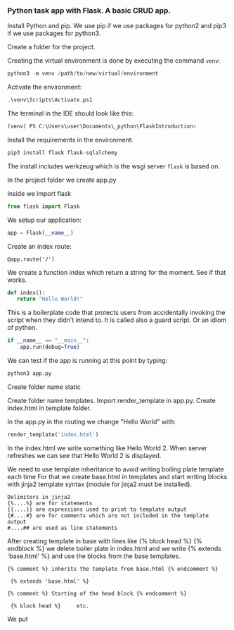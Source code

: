 ### Python task app with Flask. A basic CRUD app.

Install Python and pip. We use pip if we use packages for python2 and pip3 if we use packages for python3.

Create a folder for the project. 

Creating the virtual environment is done by executing the command `venv`:

```python
python3 -m venv /path/to/new/virtual/environment
```

Activate the environment:

```python
.\venv\Scripts\Activate.ps1
```

The terminal in the IDE should look like this:

```python
(venv) PS C:\Users\user\Documents\_python\FlaskIntroduction> 
```

Install the requirements in the environment:

```python
pip3 install flask flask-sqlalchemy
```

The install includes werkzeug which is the wsgi server `flask` is based on.



In the project folder we create app.py

Inside we import flask

```python
from flask import Flask
```

We setup our application:

```python
app = Flask(__name__)
```

Create an index route:

```
@app.route('/')
```

We create a function index which return a string for the moment. See if that works.

```python
def index():
​	return "Hello World!"
```

This is a boilerplate code that protects users from accidentally invoking the script when they didn't intend to. It is called also a guard script. Or an idiom of python.

```python
if __name__ == "__main__":
	app.run(debug=True)
```

We can test if the app is running at this point by typing:

```python
python3 app.py
```

Create folder name static

Create folder name templates. Import render_template in app.py. Create index.html in template folder.

In the app.py in the routing we change "Hello World" with:

```python
render_template('index.html')
```

In the index.html we write something like Hello World 2. When server refreshes we can see that Hello World 2 is displayed.

We need to use template inheritance to avoid writing boiling plate template each time
For that we create base.html in templates and start writing blocks with jinja2 template syntax (module for jinja2 must be installed). 

```jinja2
Delimiters in jinja2
{%....%} are for statements
{{....}} are expressions used to print to template output
{#....#} are for comments which are not included in the template output
#....## are used as line statements
```

After creating template in base with lines like {% block head %} {% endblock %} we delete boiler plate in index.html and we write
{% extends 'base.html' %} and use the blocks from the base templates.
		

```jinja2
{% comment %} inherits the template from base.html {% endcomment %}       

 {% extends 'base.html' %}

{% comment %} Starting of the head block {% endcomment %}    

 {% block head %}     etc.
```

We put <title> in the head block

In the static folder we create css folder  and file main.css. We link the main.css in the base.html like this 

```python
<link rel="stylesheet" href="{{ url_for('static', filename='css/main.css') }}">
```


Function url_for must be imported in app.py


### Database
in the app.py we import sql alchemy
We create the config file that tells us where the database is located

```python
app.config['SQLALCHEMY_DATABASE_URI']='sqlite:///test.db' 
```

(/// is relative path and //// is absolute path)     //// 4 on Linux

We initialize the database with 

```sqlite
db=SQLAlchemy(app)
```

Next we create the model by writing a class

```sqlite
class ToDo(db.Model):
    id = db.Column(db.Integer, primary_key=True)
    content = db.Column(db.String(200), nullable=False)
    completed = db.Column(db.Integer,  deafault=0)
    date_created = dbColumn(db.DateTime, default=datetime.utcnow)
```

import datetime from datetime in the app.py

We create a function which will return a string every time we create an element:

```python
def __ref__(self):
    return '<Task %R>' % self.id
```

Creating the database: we go in the terminal type python3, in python3 we type:

```sqlite
from app import db  
db.create_all() 
exit()
```

that will create the test.db database in the main folder

In the body of the index we create a div with class content where we put the Task Master layout.

in the routing we add methods POST and GET like this

```python
@app.route('/', methods=['POST', 'GET'])
```

in the index.html we create a form like this:

```python
<form action="/" method="POST"> 
  <input type="text" name="content" id="content" /> 
  <input type="submit" value="Add Task" />
</form>
```

We start creating conditions by importing request in app.py

```python
from flask import request.
```

if the request that's set to the route is POST do smth:

```python
if request.method == 'POST':
    return "Hello"  // it returns Hello no matter what we input 
else:
    return render_template('index.html)
```

We start create the logic in the return of the if statement:

```python
task_content = request.form['content']
```

We create a model for the task

```python
new_task = ToDo(content=task_content)
```

Now we push the content of the task to the test database. Start by importing redirect.

```python
try:
db.session.add(new_task)
db.session.commit()
return redirect('/')

except: 
return "There was an issue adding your task"
```

In the else statement we add
```python
tasks = ToDo.query.order_by(ToDo.date_created).all()
```
this is going to look at all of the database content in order they were created.
We have to add tasks=tasks to the return template arguments.

In index we create a block for 

```python
{% for task in tasks%}

{% endfor %}
```
In the first containing td we put 

```python
      <td>{{ task.content}}</td>
```

and in the second 

```python
      <td>{{ task.date_created.date() }}</td>
```
For delete and update functions we need to create new routes.
we will select which task to delete or update with the help of task id.

For delete:
```python
@app.route('/delete/<int:id>')
def delete(id):
    task_to_delete = ToDo.query.get_or_404(id)

try:
    db.session.delete(task_to_delete)
    db.commit()
    return redirect('/')
except:
    return "There was a problem deleting that task"
```
add this to the index.html at the corresponding td

```python
<a href="/delete/{{ task.id }}">Delete</a>
```

For update:
create new template called update.html in templates
The form inside the update.html should look like this 

```python
 <form action="/update/{{ task.id }}" method="POST">
      <input
        type="text"
        name="content"
        id="content"
        value="{{ task.content }}"
      />
      <input type="submit" value="Update" />
  </form>
```

```python
@app.route('/update/<int:id>', methods=['POST', 'GET'])
def update(id):
    task = ToDo.query.get_or_404(id)
    if request.method == 'POST':
        task.content = request.form['content']

        try:
            db.session.commit()
            return redirect('/')
        except:
            return "There was an issue updating your task"
    else:
    return render_template('update.html', task=task)
```

